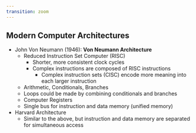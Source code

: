 ```yaml
---
transition: zoom
---
```


## Modern Computer Architectures

- John Von Neumann (1946): **Von Neumann Architecture**
  - Reduced Instruction Set Computer (RISC)
    - Shorter, more consistent clock cycles
    - Complex instructions are composed of RISC instructions
      - Complex instruction sets (CISC) encode more meaning into each larger instruction
  - Arithmetic, Conditionals, Branches
  - Loops could be made by combining conditionals and branches
  - Computer Registers
  - Single bus for instruction and data memory (unified memory)
- Harvard Architecture
  - Similar to the above, but instruction and data memory are separated for simultaneous access
